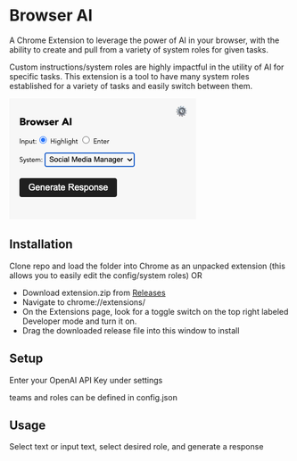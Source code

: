 # Browser AI

A Chrome Extension to leverage the power of AI in your browser, with the ability to create and pull from a variety of system roles for given tasks.

Custom instructions/system roles are highly impactful in the utility of AI for specific tasks. This extension is a tool to have many system roles established for a variety of tasks and easily switch between them.

![screenshot](/screenshot.png)

## Installation 
Clone repo and load the folder into Chrome as an unpacked extension (this allows you to easily edit the config/system roles)
OR
- Download extension.zip from [Releases](https://github.com/evanconnelly/browser-ai/releases)
- Navigate to chrome://extensions/
- On the Extensions page, look for a toggle switch on the top right labeled Developer mode and turn it on.
- Drag the downloaded release file into this window to install

## Setup
Enter your OpenAI API Key under settings

teams and roles can be defined in config.json

## Usage
Select text or input text, select desired role, and generate a response
